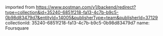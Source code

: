 imported from https://www.postman.com/v1/backend/redirect?type=collection&id=35240-6851f218-fa13-4c7b-b9c5-0b98d83479d7&entityId=14005&publisherType=team&publisherId=37129
collectionId: 35240-6851f218-fa13-4c7b-b9c5-0b98d83479d7
name: Foursquare